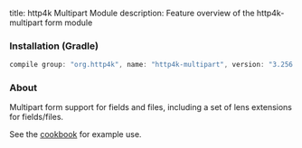 title: http4k Multipart Module
description: Feature overview of the http4k-multipart form module

### Installation (Gradle)

```groovy
compile group: "org.http4k", name: "http4k-multipart", version: "3.256.1"
```

### About

Multipart form support for fields and files, including a set of lens extensions for fields/files.

See the [cookbook](/cookbook/multipart_forms/) for example use.

